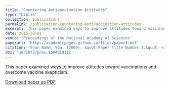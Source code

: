```yaml
---
title: "Countering Antivaccination Attitudes"
type: "biblio"
collection: publications
permalink: /publication/countering-antivaccination-attitudes
excerpt: 'This paper examined ways to improve attitudes toward vaccinations and overcome vaccine skepticism.'
date: 2015-10-01
venue: 'Proceedings of the National Academy of Sciences'
paperurl: 'http://academicpages.github.io/files/paper1.pdf'
citation: 'Your Name, You. (2009). &quot;Paper Title Number 1.&quot; <i>Journal 1</i>. 1(1).'
doi: '10.1073/pnas.1504019112'
---
```


This paper examined ways to improve attitudes toward vaccinations and overcome vaccine skepticism.

[Download paper as PDF](http://academicpages.github.io/files/paper1.pdf)

